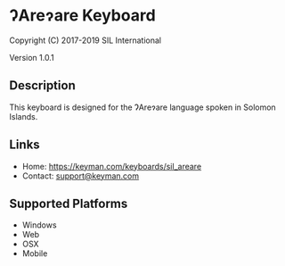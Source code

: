 ɁAreɂare Keyboard
=================

Copyright (C) 2017-2019 SIL International

Version 1.0.1

Description
-----------

This keyboard is designed for the ɁAreɂare language spoken in Solomon Islands.

Links
-----

* Home: https://keyman.com/keyboards/sil_areare
* Contact: <support@keyman.com>

Supported Platforms
-------------------
 * Windows
 * Web
 * OSX
 * Mobile